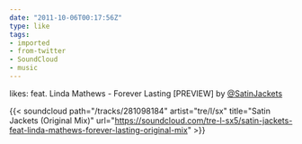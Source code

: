 ```yaml
---
date: "2011-10-06T00:17:56Z"
type: like
tags:
- imported
- from-twitter
- SoundCloud
- music
---
```

likes: feat. Linda Mathews - Forever Lasting \[PREVIEW\] by [@SatinJackets](/twitter/#/SatinJackets)

{{< soundcloud path="/tracks/281098184" artist="tre/l/sx" title="Satin Jackets (Original Mix)" url="https://soundcloud.com/tre-l-sx5/satin-jackets-feat-linda-mathews-forever-lasting-original-mix" >}}
